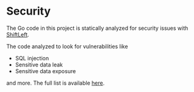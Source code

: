 # Security

The Go code in this project is statically analyzed for security issues with [ShiftLeft](https://www.shiftleft.io/).

The code analyzed to look for vulnerabilities like

- SQL injection
- Sensitive data leak
- Sensitive data exposure

and more. The full list is available [here](https://docs.shiftleft.io/ngsast/product-info/coverage#vulnerabilities).

